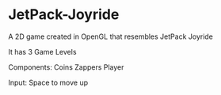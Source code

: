 # JetPack-Joyride
A 2D game created in OpenGL that resembles JetPack Joyride

It has 3 Game Levels

Components:
Coins
Zappers
Player

Input:
Space to move up
